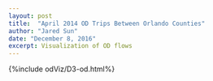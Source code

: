 ```yaml
---
layout: post
title:  "April 2014 OD Trips Between Orlando Counties"
author: "Jared Sun"
date: "December 8, 2016"
excerpt: Visualization of OD flows 
---
```


<style>
{% include odViz/css/style.css %}
<link rel="stylesheet" href="https://maxcdn.bootstrapcdn.com/bootstrap/3.3.7/css/bootstrap.min.css">
</style>
{%include odViz/D3-od.html%}
<script src="https://code.jquery.com/jquery-3.1.1.min.js"></script>
<script src="http://d3js.org/d3.v3.min.js"></script>
<script>
{% include odViz/js/main1.js %}
</script>




